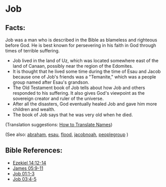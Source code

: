 # Job #

## Facts: ##

Job was a man who is described in the Bible as blameless and righteous before God. He is best known for persevering in his faith in God through times of terrible suffering.

* Job lived in the land of Uz, which was located somewhere east of the land of Canaan, possibly near the region of the Edomites.
* It is thought that he lived some time during the time of Esau and Jacob because one of Job's friends was a "Temanite," which was a people group named after Esau's grandson.
* The Old Testament book of Job tells about how Job and others responded to his suffering. It also gives God's viewpoint as the sovereign creator and ruler of the universe.
* After all the disasters, God eventually healed Job and gave him more children and wealth.
* The book of Job says that he was very old when he died.

(Translation suggestions: [How to Translate Names](https://git.door43.org/Door43/en-ta-translate-vol1/src/master/content/translate_names.md))

(See also: [abraham](../other/abraham.md), [esau](../other/esau.md), [flood](../other/flood.md), [jacob](../other/jacob.md)[noah](../other/noah.md), [peoplegroup](../other/peoplegroup.md) )

## Bible References: ##

* [Ezekiel 14:12-14](https://door43.org/en/bible/notes/ezk/14/12)
* [James 05:9-11](https://door43.org/en/bible/notes/jas/05/09)
* [Job 01:1-3](https://door43.org/en/bible/notes/job/01/01)
* [Job 03:4-5](https://door43.org/en/bible/notes/job/03/04)


